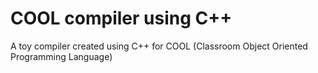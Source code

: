 # COOL compiler using C++
A toy compiler created using C++ for COOL (Classroom Object Oriented Programming Language)
